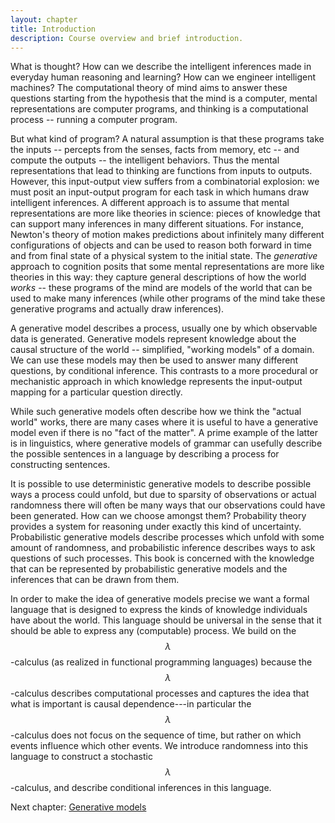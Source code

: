 ```yaml
---
layout: chapter
title: Introduction
description: Course overview and brief introduction.
---
```


What is thought?
How can we describe the intelligent inferences made in everyday human reasoning and learning?
How can we engineer intelligent machines?
The computational theory of mind aims to answer these questions starting from the hypothesis that the mind is a computer, mental representations are computer programs, and thinking is a computational process -- running a computer program.

But what kind of program?
A natural assumption is that these programs take the inputs -- percepts from the senses, facts from memory, etc -- and compute the outputs -- the intelligent behaviors.
Thus the mental representations that lead to thinking are functions from inputs to outputs.
However, this input-output view suffers from a combinatorial explosion: we must posit an input-output program for each task in which humans draw intelligent inferences.
A different approach is to assume that mental representations are more like theories in science: pieces of knowledge that can support many inferences in many different situations.
For instance, Newton's theory of motion makes predictions about infinitely many different configurations of objects and can be used to reason both forward in time and from final state of a physical system to the initial state.
The *generative* approach to cognition posits that some mental representations are more like theories in this way: they capture general descriptions of how the world *works* -- these programs of the mind are models of the world that can be used to make many inferences (while other programs of the mind take these generative programs and actually draw inferences).

A generative model describes a process, usually one by which observable data is generated. Generative models represent knowledge about the causal structure of the world -- simplified, "working models" of a domain.
We can use these models may then be used to answer many different questions, by conditional inference.
This contrasts to a more procedural or mechanistic approach in which knowledge represents the input-output mapping for a particular question directly.
<!-- TODO: add some examples of cognitive capacities and the 'world models' they depend on... -->
While such generative models often describe how we think the "actual world" works, there are many cases where it is useful to have a generative model even if there is no "fact of the matter".
A prime example of the latter is in linguistics, where generative models of grammar can usefully describe the possible sentences in a language by describing a process for constructing sentences.

It is possible to use deterministic generative models to describe possible ways a process could unfold, but due to sparsity of observations or actual randomness there will often be many ways that our observations could have been generated.
How can we choose amongst them? Probability theory provides a system for reasoning under exactly this kind of uncertainty.
Probabilistic generative models describe processes which unfold with some amount of randomness, and probabilistic inference describes ways to ask questions of such processes.
This book is concerned with the knowledge that can be represented by probabilistic generative models and the inferences that can be drawn from them.

In order to make the idea of generative models precise we want a formal language that is designed to express the kinds of knowledge individuals have about the world.
This language should be universal in the sense that it should be able to express any (computable) process.
We build on the $$\lambda$$-calculus (as realized in functional programming languages) because the $$\lambda$$-calculus describes computational processes and captures the idea that what is important is causal dependence---in particular the $$\lambda$$-calculus does not focus on the sequence of time, but rather on which events influence which other events.
We introduce randomness into this language to construct a stochastic $$\lambda$$-calculus, and describe conditional inferences in this language.

Next chapter: [Generative models](/chapters/02-generative-models.html)
